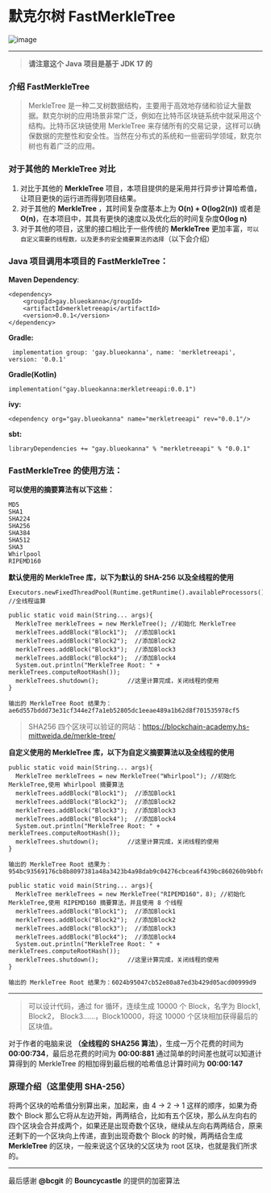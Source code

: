 # 默克尔树 FastMerkleTree
![image](https://github.com/blueokanna/MerkleTreeAPI/assets/56761243/05d496fd-0c45-4fef-ab88-852786cfa65b)

----

> **请注意这个 Java 项目是基于 JDK 17 的**
 
### 介绍 FastMerkleTree
> MerkleTree 是一种二叉树数据结构，主要用于高效地存储和验证大量数据。默克尔树的应用场景非常广泛，例如在比特币区块链系统中就采用这个结构。比特币区块链使用 MerkleTree 来存储所有的交易记录，这样可以确保数据的完整性和安全性。当然在分布式的系统和一些密码学领域，默克尔树也有着广泛的应用。


### 对于其他的 **MerkleTree** 对比
1. 对比于其他的 **MerkleTree** 项目，本项目提供的是采用并行异步计算哈希值，让项目更快的运行进而得到项目结果。
2. 对于其他的 **MerkleTree** ，其时间复杂度基本上为 **O(n) + O(log2(n))** 或者是  **O(n)**，在本项目中，其具有更快的速度以及优化后的时间复杂度**O(log n)**
3. 对于其他的项目，这里的接口相比于一些传统的 **MerkleTree** 更加丰富，`可以自定义需要的线程数，以及更多的安全摘要算法的选择`（以下会介绍）

### Java 项目调用本项目的 FastMerkleTree：
**Maven Dependency**:
```
<dependency>
    <groupId>gay.blueokanna</groupId>
    <artifactId>merkletreeapi</artifactId>
    <version>0.0.1</version>
</dependency>
```
**Gradle:**
```
 implementation group: 'gay.blueokanna', name: 'merkletreeapi', version: '0.0.1'
```
**Gradle(Kotlin)**
```
implementation("gay.blueokanna:merkletreeapi:0.0.1")
```
**ivy:**
```
<dependency org="gay.blueokanna" name="merkletreeapi" rev="0.0.1"/>
```
**sbt:**
```
libraryDependencies += "gay.blueokanna" % "merkletreeapi" % "0.0.1"
```

### FastMerkleTree 的使用方法：
**可以使用的摘要算法有以下这些：**
```
MD5
SHA1
SHA224
SHA256
SHA384
SHA512
SHA3
Whirlpool
RIPEMD160
```

**默认使用的 MerkleTree 库，以下为默认的 SHA-256 以及全线程的使用**
```
Executors.newFixedThreadPool(Runtime.getRuntime().availableProcessors(); //全线程运算
```
```
public static void main(String... args){
  MerkleTree merkleTrees = new MerkleTree(); //初始化 MerkleTree
  merkleTrees.addBlock("Block1");  //添加Block1
  merkleTrees.addBlock("Block2");  //添加Block2
  merkleTrees.addBlock("Block3");  //添加Block3
  merkleTrees.addBlock("Block4");  //添加Block4
  System.out.println("MerkleTree Root: " + merkleTrees.computeRootHash());
  merkleTrees.shutdown();        //这里计算完成，关闭线程的使用
}

输出的 MerkleTree Root 结果为：ae6d557bddd73e31cf344e2f7a1eb52805dc1eeae489a1b62d8f701535978cf5
```
> SHA256 四个区块可以验证的网站：https://blockchain-academy.hs-mittweida.de/merkle-tree/

**自定义使用的 MerkleTree 库，以下为自定义摘要算法以及全线程的使用**
```
public static void main(String... args){
  MerkleTree merkleTrees = new MerkleTree("Whirlpool"); //初始化 MerkleTree,使用 Whirlpool 摘要算法
  merkleTrees.addBlock("Block1");  //添加Block1
  merkleTrees.addBlock("Block2");  //添加Block2
  merkleTrees.addBlock("Block3");  //添加Block3
  merkleTrees.addBlock("Block4");  //添加Block4
  System.out.println("MerkleTree Root: " + merkleTrees.computeRootHash());
  merkleTrees.shutdown();        //这里计算完成，关闭线程的使用
}

输出的 MerkleTree Root 结果为：
954bc93569176cb8b8097381a48a3423b4a98dab9c04276cbcea6f439bc860260b9bbfdb030f75621527c445e962289c063177eb4739fbee500f86ac84e11738
```

```
public static void main(String... args){
  MerkleTree merkleTrees = new MerkleTree("RIPEMD160"，8); //初始化 MerkleTree,使用 RIPEMD160 摘要算法，并且使用 8 个线程
  merkleTrees.addBlock("Block1");  //添加Block1
  merkleTrees.addBlock("Block2");  //添加Block2
  merkleTrees.addBlock("Block3");  //添加Block3
  merkleTrees.addBlock("Block4");  //添加Block4
  System.out.println("MerkleTree Root: " + merkleTrees.computeRootHash());
  merkleTrees.shutdown();        //这里计算完成，关闭线程的使用
}

输出的 MerkleTree Root 结果为：6024b95047cb52e80a87ed3b429d05acd00999d9
```
----

> 可以设计代码，通过 for 循环，连续生成 10000 个 Block，名字为 Block1, Block2， Block3......，Block10000，将这 10000 个区块相加获得最后的区块值。

对于作者的电脑来说 **（全线程的 SHA256 算法）**，生成一万个花费的时间为 **00:00:734**，最后总花费的时间为 **00:00:881** 通过简单的时间差也就可以知道计算得到的 MerkleTree 的相加得到最后根的哈希值总计算时间为 **00:00:147**

### 原理介绍（这里使用 SHA-256）
将两个区块的哈希值分别算出来，加起来，由 4 -> 2 -> 1 这样的顺序，如果为奇数个 Block 那么它将从左边开始，两两结合，比如有五个区块，那么从左向右的四个区块会合并成两个，如果还是出现奇数个区块，继续从左向右两两结合，原来还剩下的一个区块向上传递，直到出现奇数个 Block 的时候，两两结合生成 **MerkleTree** 的区块，一般来说这个区块的父区块为 root 区块，也就是我们所求的。

----
最后感谢 **@bcgit** 的 **Bouncycastle** 的提供的加密算法
